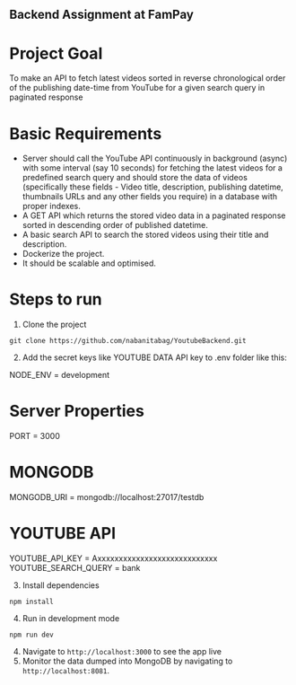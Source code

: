 ## Backend Assignment at FamPay

# Project Goal

To make an API to fetch latest videos sorted in reverse chronological order of the publishing date-time from YouTube for a given search query in paginated response

# Basic Requirements
- Server should call the YouTube API continuously in background (async) with some interval (say 10 seconds) for fetching the latest videos for a predefined search query and should store the data of videos (specifically these fields - Video title, description, publishing datetime, thumbnails URLs and any other fields you require) in a database with proper indexes.
- A GET API which returns the stored video data in a paginated response sorted in descending order of published datetime.
- A basic search API to search the stored videos using their title and description.
- Dockerize the project.
- It should be scalable and optimised.

# Steps to run

1. Clone the project

`git clone https://github.com/nabanitabag/YoutubeBackend.git`

2. Add the secret keys like YOUTUBE DATA API key to .env folder like this:

NODE_ENV = development

# Server Properties
PORT = 3000

# MONGODB
MONGODB_URI = mongodb://localhost:27017/testdb

# YOUTUBE API
YOUTUBE_API_KEY = Axxxxxxxxxxxxxxxxxxxxxxxxxxxx
YOUTUBE_SEARCH_QUERY = bank

3. Install dependencies

`npm install`

4. Run in development mode

`npm run dev`

4. Navigate to `http://localhost:3000` to see the app live
5. Monitor the data dumped into MongoDB by navigating to `http://localhost:8081`.


